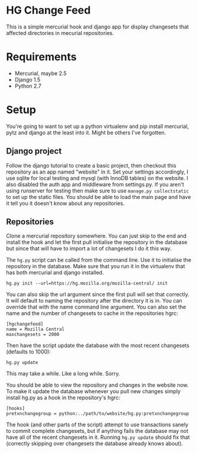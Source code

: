 # HG Change Feed #

This is a simple mercurial hook and django app for display changesets that
affected directories in mecurial repositories.

# Requirements #

* Mercurial, maybe 2.5
* Django 1.5
* Python 2.7

# Setup #

You're going to want to set up a python virtualenv and pip install mercurial,
pytz and django at the least into it. Might be others I've forgotten.

## Django project ##

Follow the django tutorial to create a basic project, then checkout this
repository as an app named "website" in it. Set your settings accordingly, I
use sqlite for local testing and mysql (with InnoDB tables) on the website. I
also disabled the auth app and middleware from settings.py. If you aren't using
runserver for testing then make sure to use `manage.py collectstatic` to set up
the static files. You should be able to load the main page and have it tell you
it doesn't know about any repositories.

## Repositories ##

Clone a mercurial repository somewhere. You can just skip to the end and install
the hook and let the first pull initialise the repository in the database but
since that will have to import a lot of changesets I do it this way.

The `hg.py` script can be called from the command line. Use it to initialise the
repository in the database. Make sure that you run it in the virtualenv that has
both mercurial and django installed.

    hg.py init --url=https://hg.mozilla.org/mozilla-central/ init

You can also skip the url argument since the first pull will set that correctly.
It will default to naming the repository after the directory it is in. You can
override that with the name command line argument. You can also set the name and
the number of changesets to cache in the repositories hgrc:

    [hgchangefeed]
    name = Mozilla Central
    maxchangesets = 2000

Then have the script update the database with the most recent changesets
(defaults to 1000):

    hg.py update

This may take a while. Like a long while. Sorry.

You should be able to view the repository and changes in the website now. To
make it update the database whenever you pull new changes simply install hg.py
as a hook in the repository's hgrc:

    [hooks]
    pretxnchangegroup = python:../path/to/website/hg.py:pretxnchangegroup

The hook (and other parts of the script) attempt to use transactions sanely to
commit complete changesets, but if anything fails the database may not have all
of the recent changesets in it. Running `hg.py update` should fix that (correctly
skipping over changesets the database already knows about).
